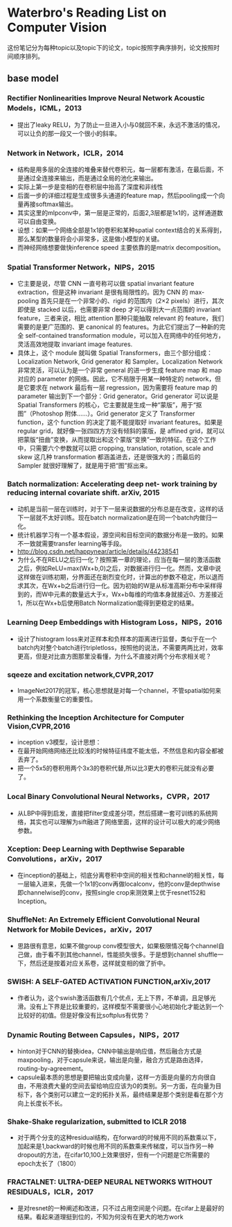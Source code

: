 # Waterbro's Reading List on Computer Vision
这份笔记分为每种topic以及topic下的论文，topic按照字典序排列，论文按照时间顺序排列。

## base model
### Rectifier Nonlinearities Improve Neural Network Acoustic Models，ICML，2013
* 提出了leaky RELU，为了防止一旦进入小与0就回不来，永远不激活的情况，可以让负的那一段又一个很小的斜率。

### Network in Network，ICLR，2014
* 结构是用多层的全连接的堆叠来替代卷积元，每一层都有激活，在最后面，不是通过全连接来输出，而是通过全局的池化来输出。
* 实际上第一步是变相的在卷积层中抬高了深度和非线性
* 后面一步的详细过程是生成很多头通道的feature map，然后pooling成一个向量再接softmax输出。
* 其实这里的mlpconv中，第一层是正常的，后面2,3层都是1x1的，这样通道数可以自由变换。
* 设想：如果一个网络全部是1x1的卷积和某种spatial context结合的关系得到，那么某型的数量将会小非常多，这是做小模型的关键。
* 而神经网络想要做快inference speed 主要依靠的是matrix decomposition。

### Spatial Transformer Network，NIPS，2015
* 它主要是说，尽管 CNN 一直号称可以做 spatial invariant feature extraction，但是这种 invariant 是很有局限性的。因为 CNN 的 max-pooling 首先只是在一个非常小的、rigid 的范围内（2×2 pixels）进行，其次即使是 stacked 以后，也需要非常 deep 才可以得到大一点范围的 invariant feature，三者来说，相比 attention 那种只能抽取 relevant 的 feature，我们需要的是更广范围的、更 canonical 的 features。为此它们提出了一种新的完全 self-contained transformation module，可以加入在网络中的任何地方，灵活高效地提取 invariant image features.
* 具体上，这个 module 就叫做 Spatial Transformers，由三个部分组成： Localization Network, Grid generator 和 Sampler。Localization Network 非常灵活，可以认为是一个非常 general 的进一步生成 feature map 和 map 对应的 parameter 的网络。因此，它不局限于用某一种特定的 network，但是它要求在 network 最后有一层 regression，因为需要将 feature map 的 parameter 输出到下一个部分：Grid generator。Grid generator 可以说是 Spatial Transformers 的核心，它主要就是生成一种“蒙版”，用于“抠图”（Photoshop 附体……）。Grid generator 定义了 Transformer function，这个 function 的决定了能不能提取好 invariant features。如果是 regular grid，就好像一张四四方方没有倾斜的蒙版，是 affined grid，就可以把蒙版“扭曲”变换，从而提取出和这个蒙版“变换”一致的特征。在这个工作中，只需要六个参数就可以把 cropping, translation, rotation, scale and skew 这几种 transformation 都涵盖进去，还是很强大的；而最后的 Sampler 就很好理解了，就是用于把“图”抠出来。

### Batch normalization: Accelerating deep net- work training by reducing internal covariate shift. arXiv, 2015
* 动机是当前一层在训练时，对于下一层来说数据的分布总是在改变，这样的话下一层就不太好训练。现在batch normalization是在同一个batch内做归一化。
* 统计机器学习有一个基本假设，源空间和目标空间的数据分布是一致的。如果不一致就需要transfer learning等手段。
* http://blog.csdn.net/happynear/article/details/44238541
* 为什么不在RELU之后归一化？按照第一章的理论，应当在每一层的激活函数之后，例如ReLU=max(Wx+b,0)之后，对数据进行归一化。然而，文章中说这样做在训练初期，分界面还在剧烈变化时，计算出的参数不稳定，所以退而求其次，在Wx+b之后进行归一化。因为初始的W是从标准高斯分布中采样得到的，而W中元素的数量远大于x，Wx+b每维的均值本身就接近0、方差接近1，所以在Wx+b后使用Batch Normalization能得到更稳定的结果。

### Learning Deep Embeddings with Histogram Loss，NIPS，2016
* 设计了histogram loss来对正样本和负样本的距离进行监督，类似于在一个batch内对整个batch进行tripletloss，按照他的说法，不需要两两比对，效率更高，但是对比直方图那里没看懂，为什么不直接对两个分布求相关呢？

### sqeeze and excitation network,CVPR,2017
* ImageNet2017的冠军，核心思想就是对每一个channel，不管spatial如何来用一个系数衡量它的重要性。

### Rethinking the Inception Architecture for Computer Vision,CVPR,2016
* inception v3模型，设计思想：
* 在最开始网络网络还比较浅的时候特征纬度不能太低，不然信息和内容全都被丢弃了。
* 把一个5x5的卷积用两个3x3的卷积代替,所以比3更大的卷积元就没有必要了。

### Local Binary Convolutional Neural Networks，CVPR，2017
* 从LBP中得到启发，直接把filter变成差分项，然后搭建一套可训练的系统网络，其实也可以理解为sift融进了网络里面，这样的设计可以极大的减少网络参数。

### Xception: Deep Learning with Depthwise Separable Convolutions，arXiv，2017
* 在inception的基础上，彻底分离卷积中空间的相关性和channel的相关性，每一层输入进来，先做一个1x1的conv再做localconv，他的conv是depthwise即channelwise的conv，按照single crop来测效果上优于resnet152和Inception。

### ShuffleNet: An Extremely Efficient Convolutional Neural Network for Mobile Devices，arXiv，2017
* 思路很有意思，如果不做group conv模型很大，如果极限情况每个channel自己做，由于看不到其他channel，性能损失很多。于是想到channel shuffle一下，然后还是按着对应关系卷，这样就变相的做了折中。

### SWISH: A SELF-GATED ACTIVATION FUNCTION,arXiv,2017
* 作者认为，这个swish激活函数有几个优点，无上下界，不单调，且足够光滑。没有上下界是比较重要的，这样模型不需要很小心地初始化才能达到一个比较好的初值。但是好像没有比softplus有优势？

### Dynamic Routing Between Capsules，NIPS，2017
* hinton对于CNN的替换idea，CNN中输出是响应值，然后融合方式是maxpooling，对于capsule来说，输出是向量，融合方式是路由选择，routing-by-agreement。
* capsule最本质的思想是要把输出变成向量，这样一方面是向量的方向很自由，不用浪费大量的空间去留给响应应该为0的类别。另一方面，在向量为目标下，各个类别可以建立一定的拓扑关系，最终结果是那个类别是看在那个方向上长度长不长。

### Shake-Shake regularization, submitted to ICLR 2018
* 对于两个分支的这种residual结构，在forward的时候用不同的系数乘以下，加起来是1,backward的时候也用不同的系数乘来传梯度，可以当作另一种dropout的方法，在cifar10,100上效果很好，但有一个问题是它所需要的epoch太长了（1800）

### FRACTALNET: ULTRA-DEEP NEURAL NETWORKS WITHOUT RESIDUALS，ICLR，2017
* 是对resnet的一种阐述和改进，只不过占用空间是个问题。在cifar上是最好的结果。看起来道理挺到位的，不知为何没有在更大的地方work








